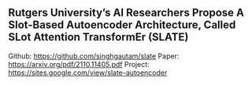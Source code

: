 ## Rutgers University’s AI Researchers Propose A Slot-Based Autoencoder Architecture, Called SLot Attention TransformEr (SLATE)
Github: https://github.com/singhgautam/slate
Paper: https://arxiv.org/pdf/2110.11405.pdf
Project: https://sites.google.com/view/slate-autoencoder

